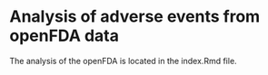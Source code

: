 # Analysis of adverse events from openFDA data

The analysis of the openFDA is located in the index.Rmd file.
